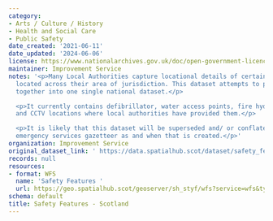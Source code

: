 ```yaml
---
category:
- Arts / Culture / History
- Health and Social Care
- Public Safety
date_created: '2021-06-11'
date_updated: '2024-06-06'
license: https://www.nationalarchives.gov.uk/doc/open-government-licence/version/3/
maintainer: Improvement Service
notes: '<p>Many Local Authorities capture locational details of certain safety features
  located across their area of jurisdiction. This dataset attempts to pull those features
  together into one single national dataset.</p>

  <p>It currently contains defibrillator, water access points, fire hydrant, lifebelt
  and CCTV locations where local authorities have provided them.</p>

  <p>It is likely that this dataset will be superseded and/ or conflated into a national
  emergency services gazetteer as and when that is created.</p>'
organization: Improvement Service
original_dataset_link: ' https://data.spatialhub.scot/dataset/safety_features-is'
records: null
resources:
- format: WFS
  name: 'Safety Features '
  url: https://geo.spatialhub.scot/geoserver/sh_styf/wfs?service=wfs&typeName=sh_styf:pub_styf
schema: default
title: Safety Features - Scotland
---
```

